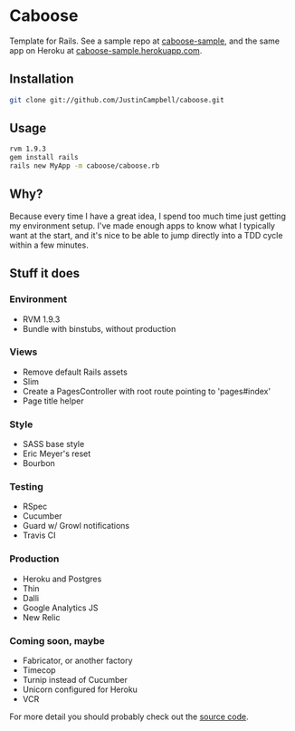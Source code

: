 # Caboose

Template for Rails. See a sample repo at [caboose-sample](http://github.com/JustinCampbell/caboose-sample), and the same app on Heroku at [caboose-sample.herokuapp.com](http://caboose-sample.herokuapp.com/).

## Installation

```sh
git clone git://github.com/JustinCampbell/caboose.git
```

## Usage

```sh
rvm 1.9.3
gem install rails
rails new MyApp -m caboose/caboose.rb
```

## Why?

Because every time I have a great idea, I spend too much time just getting
my environment setup. I've made enough apps to know what I typically want at the
start, and it's nice to be able to jump directly into a TDD cycle within a few
minutes.

## Stuff it does

### Environment

* RVM 1.9.3
* Bundle with binstubs, without production

### Views

* Remove default Rails assets
* Slim
* Create a PagesController with root route pointing to 'pages#index'
* Page title helper

### Style

* SASS base style
* Eric Meyer's reset
* Bourbon

### Testing

* RSpec
* Cucumber
* Guard w/ Growl notifications
* Travis CI

### Production

* Heroku and Postgres
* Thin
* Dalli
* Google Analytics JS
* New Relic

### Coming soon, maybe

* Fabricator, or another factory
* Timecop
* Turnip instead of Cucumber
* Unicorn configured for Heroku
* VCR

For more detail you should probably check out the [source code](https://github.com/JustinCampbell/caboose/blob/master/caboose.rb).

